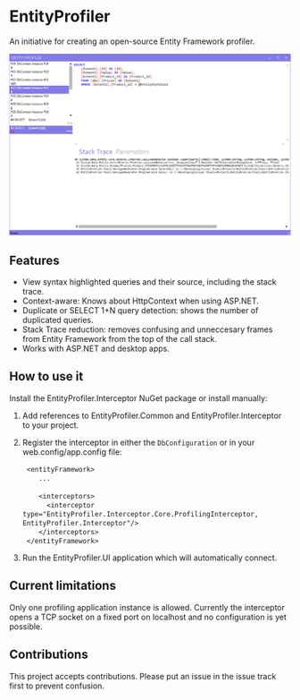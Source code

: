 # EntityProfiler

An initiative for creating an open-source Entity Framework profiler. 

![EntityProfiler](EntityProfiler.png)

## Features
- View syntax highlighted queries and their source, including the stack trace.
- Context-aware: Knows about HttpContext when using ASP.NET.
- Duplicate or SELECT 1+N query detection: shows the number of duplicated queries.
- Stack Trace reduction: removes confusing and unneccesary frames from Entity Framework from the top of the call stack.
- Works with ASP.NET and desktop apps.

## How to use it
Install the EntityProfiler.Interceptor NuGet package or install manually:

1. Add references to EntityProfiler.Common and EntityProfiler.Interceptor to your project.
2. Register the interceptor in either the `DbConfiguration` or in your web.config/app.config file:

        <entityFramework>
           ...
           
           <interceptors>
             <interceptor type="EntityProfiler.Interceptor.Core.ProfilingInterceptor, EntityProfiler.Interceptor"/>
           </interceptors>
        </entityFramework>
        
3. Run the EntityProfiler.UI application which will automatically connect.


## Current limitations
Only one profiling application instance is allowed. Currently the interceptor opens a TCP socket on a fixed port on localhost and no configuration is yet possible.

## Contributions
This project accepts contributions. Please put an issue in the issue track first to prevent confusion.
